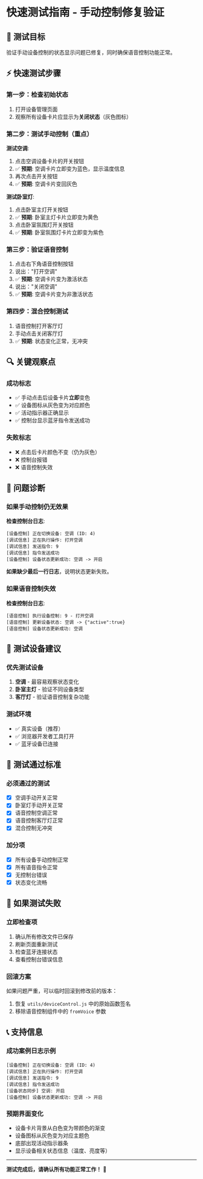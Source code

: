 # 快速测试指南 - 手动控制修复验证

## 🎯 测试目标
验证手动设备控制的状态显示问题已修复，同时确保语音控制功能正常。

## ⚡ 快速测试步骤

### 第一步：检查初始状态
1. 打开设备管理页面
2. 观察所有设备卡片应显示为**关闭状态**（灰色图标）

### 第二步：测试手动控制（重点）
**测试空调**:
1. 点击空调设备卡片的开关按钮
2. ✅ **预期**: 空调卡片立即变为蓝色，显示温度信息
3. 再次点击开关按钮
4. ✅ **预期**: 空调卡片变回灰色

**测试卧室灯**:
1. 点击卧室主灯开关按钮
2. ✅ **预期**: 卧室主灯卡片立即变为黄色
3. 点击卧室氛围灯开关按钮
4. ✅ **预期**: 卧室氛围灯卡片立即变为紫色

### 第三步：验证语音控制
1. 点击右下角语音控制按钮
2. 说出："打开空调"
3. ✅ **预期**: 空调卡片变为激活状态
4. 说出："关闭空调"
5. ✅ **预期**: 空调卡片变为非激活状态

### 第四步：混合控制测试
1. 语音控制打开客厅灯
2. 手动点击关闭客厅灯
3. ✅ **预期**: 状态变化正常，无冲突

## 🔍 关键观察点

### 成功标志
- ✅ 手动点击后设备卡片**立即**变色
- ✅ 设备图标从灰色变为对应颜色
- ✅ 活动指示器正确显示
- ✅ 控制台显示蓝牙指令发送成功

### 失败标志
- ❌ 点击后卡片颜色不变（仍为灰色）
- ❌ 控制台报错
- ❌ 语音控制失效

## 🐛 问题诊断

### 如果手动控制仍无效果
**检查控制台日志**:
```
[设备控制] 正在切换设备: 空调 (ID: 4)
[调试信息] 正在执行操作: 打开空调
[调试信息] 发送指令: 9
[调试信息] 指令发送成功
[设备控制] 设备状态更新成功: 空调 -> 开启
```

**如果缺少最后一行日志**，说明状态更新失败。

### 如果语音控制失效
**检查控制台日志**:
```
[语音控制] 执行设备控制: 9 - 打开空调
[语音控制] 更新设备状态: 空调 -> {"active":true}
[语音控制] 设备状态更新成功: 空调
```

## 📱 测试设备建议

### 优先测试设备
1. **空调** - 最容易观察状态变化
2. **卧室主灯** - 验证不同设备类型
3. **客厅灯** - 验证语音控制复杂功能

### 测试环境
- ✅ 真实设备（推荐）
- ✅ 浏览器开发者工具打开
- ✅ 蓝牙设备已连接

## 🎉 测试通过标准

### 必须通过的测试
- [x] 空调手动开关正常
- [x] 卧室灯手动开关正常
- [x] 语音控制空调正常
- [x] 语音控制客厅灯正常
- [x] 混合控制无冲突

### 加分项
- [x] 所有设备手动控制正常
- [x] 所有语音指令正常
- [x] 无控制台错误
- [x] 状态变化流畅

## 🔄 如果测试失败

### 立即检查项
1. 确认所有修改文件已保存
2. 刷新页面重新测试
3. 检查蓝牙连接状态
4. 查看控制台错误信息

### 回滚方案
如果问题严重，可以临时回滚到修改前的版本：
1. 恢复 `utils/deviceControl.js` 中的原始函数签名
2. 移除语音控制组件中的 `fromVoice` 参数

## 📞 支持信息

### 成功案例日志示例
```
[设备控制] 正在切换设备: 空调 (ID: 4)
[调试信息] 正在执行操作: 打开空调  
[调试信息] 发送指令: 9
[调试信息] 指令发送成功
[设备状态同步] 空调: 开启
[设备控制] 设备状态更新成功: 空调 -> 开启
```

### 预期界面变化
- 设备卡片背景从白色变为带颜色的渐变
- 设备图标从灰色变为对应主题色
- 底部出现活动指示器条
- 显示设备相关状态信息（温度、亮度等）

---

**测试完成后，请确认所有功能正常工作！** 🚀
